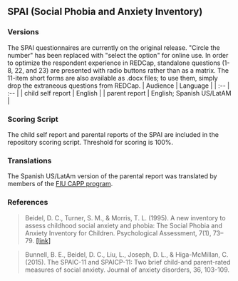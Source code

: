 ## SPAI (Social Phobia and Anxiety Inventory)

### Versions
The SPAI questionnaires are currently on the original release.  "Circle the number" has been replaced with "select the option" for online use. In order to optimize the respondent experience in REDCap, standalone questions (1-8, 22, and 23) are presented with radio buttons rather than as a matrix. The 11-item short forms are also available as .docx files; to use them, simply drop the extraneous questions from REDCap.
| Audience | Language |
| :--  | :--  |
| child self report | English  |
| parent report | English; Spanish US/LatAM |


### Scoring Script
The child self report and parental reports of the SPAI are included in the repository scoring script. Threshold for scoring is 100%.


### Translations
The Spanish US/LatAm version of the parental report was translated by members of the [FIU CAPP program](https://capp.fiu.edu/).


### References
> Beidel, D. C., Turner, S. M., & Morris, T. L. (1995). A new inventory to assess childhood social anxiety and phobia: The Social Phobia and Anxiety Inventory for Children. Psychological Assessment, 7(1), 73–79. [[link]](https://psycnet.apa.org/record/1995-27642-001)

> Bunnell, B. E., Beidel, D. C., Liu, L., Joseph, D. L., & Higa-McMillan, C. (2015). The SPAIC-11 and SPAICP-11: Two brief child-and parent-rated measures of social anxiety. Journal of anxiety disorders, 36, 103-109.